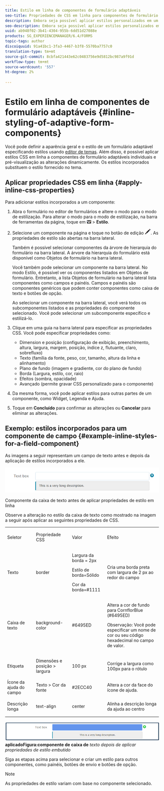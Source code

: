 ```yaml
---
title: Estilo em linha de componentes de formulário adaptáveis
seo-title: Propriedades de CSS em linha para componentes de formulário adaptáveis
description: Embora seja possível aplicar estilos personalizados em um formulário adaptável, também é possível aplicar propriedades CSS em linha em componentes individuais de um formulário adaptável.
seo-description: Embora seja possível aplicar estilos personalizados em um formulário adaptável, também é possível aplicar propriedades CSS em linha em componentes individuais de um formulário adaptável.
uuid: ab948f02-3b41-4304-955b-6dd51d27088e
products: SG_EXPERIENCEMANAGER/6.4/FORMS
topic-tags: author
discoiquuid: 91a41bc1-3fa3-4467-b3f8-5570ba7757c0
translation-type: tm+mt
source-git-commit: 8cbfa421443e62c0483756e9d5812bc987a9f91d
workflow-type: tm+mt
source-wordcount: '557'
ht-degree: 2%

---
```



# Estilo em linha de componentes de formulário adaptáveis {#inline-styling-of-adaptive-form-components}

Você pode definir a aparência geral e o estilo de um formulário adaptável especificando estilos usando [editor de temas](/help/forms/using/themes.md). Além disso, é possível aplicar estilos CSS em linha a componentes de formulário adaptáveis individuais e pré-visualização as alterações dinamicamente. Os estilos incorporados substituem o estilo fornecido no tema.

## Aplicar propriedades CSS em linha {#apply-inline-css-properties}

Para adicionar estilos incorporados a um componente:

1. Abra o formulário no editor de formulários e altere o modo para o modo de estilização. Para alterar o modo para o modo de estilização, na barra de ferramentas da página, toque em ![menu suspenso da tela](assets/canvas-drop-down.png) > **Estilo**.
1. Selecione um componente na página e toque no botão de edição ![edit-button](assets/edit-button.png). As propriedades de estilo são abertas na barra lateral.

   Também é possível selecionar componentes da árvore de hierarquia do formulário na barra lateral. A árvore da hierarquia do formulário está disponível como Objetos de formulário na barra lateral.

   Você também pode selecionar um componente na barra lateral. No modo Estilo, é possível ver os componentes listados em Objetos de formulário. Entretanto, a lista Objetos de formulário na barra lateral lista componentes como campos e painéis. Campos e painéis são componentes genéricos que podem conter componentes como caixa de texto e botões de opção.

   Ao selecionar um componente na barra lateral, você verá todos os subcomponentes listados e as propriedades do componente selecionado. Você pode selecionar um subcomponente específico e estilizá-lo.

1. Clique em uma guia na barra lateral para especificar as propriedades CSS. Você pode especificar propriedades como:

   * Dimension e posição (configuração de exibição, preenchimento, altura, largura, margem, posição, índice z, flutuante, claro, sobrefluxo)
   * Texto (família da fonte, peso, cor, tamanho, altura da linha e alinhamento)
   * Plano de fundo (imagem e gradiente, cor do plano de fundo)
   * Borda (Largura, estilo, cor, raio)
   * Efeitos (sombra, opacidade)
   * Avançado (permite gravar CSS personalizado para o componente)

1. Da mesma forma, você pode aplicar estilos para outras partes de um componente, como Widget, Legenda e Ajuda.
1. Toque em **Concluído** para confirmar as alterações ou **Cancelar** para eliminar as alterações.

## Exemplo: estilos incorporados para um componente de campo {#example-inline-styles-for-a-field-component}

As imagens a seguir representam um campo de texto antes e depois da aplicação de estilos incorporados a ele.

![Componente de caixa de texto antes da aplicação do estilo em linha](assets/no-style.png)

Componente da caixa de texto antes de aplicar propriedades de estilo em linha

Observe a alteração no estilo da caixa de texto como mostrado na imagem a seguir após aplicar as seguintes propriedades de CSS.

<table> 
 <tbody> 
  <tr> 
   <td><p>Seletor</p> </td> 
   <td><p>Propriedade CSS</p> </td> 
   <td><p>Valor</p> </td> 
   <td><p>Efeito</p> </td> 
  </tr> 
  <tr> 
   <td><p>Texto</p> </td> 
   <td><p>border</p> </td> 
   <td><p>Largura da borda = 2px</p> <p>Estilo de borda=Sólido</p> <p>Cor da borda=#1111</p> </td> 
   <td><p>Cria uma borda preta com largura de 2 px ao redor do campo</p> </td> 
  </tr> 
  <tr> 
   <td><p>Caixa de texto</p> </td> 
   <td><p>background-color</p> </td> 
   <td><p>#6495ED</p> </td> 
   <td><p>Altera a cor de fundo para CornflorBlue (#6495ED)</p> <p>Observação: Você pode especificar um nome de cor ou seu código hexadecimal no campo de valor.</p> </td> 
  </tr> 
  <tr> 
   <td><p>Etiqueta</p> </td> 
   <td><p>Dimensões e posição &gt; largura</p> </td> 
   <td><p>100 px</p> </td> 
   <td><p>Corrige a largura como 100px para o rótulo</p> </td> 
  </tr> 
  <tr> 
   <td>Ícone da ajuda do campo</td> 
   <td>Texto &gt; Cor da fonte</td> 
   <td>#2ECC40</td> 
   <td>Altera a cor da face do ícone de ajuda.</td> 
  </tr> 
  <tr> 
   <td><p>Descrição longa</p> </td> 
   <td><p>text-align</p> </td> 
   <td><p>center</p> </td> 
   <td><p>Alinha a descrição longa da ajuda ao centro</p> </td> 
  </tr> 
 </tbody> 
</table>

![Estilo de caixa de texto depois que o estilo incorporado é ](assets/applied-style.png)
**aplicadoFigura:componente de caixa de** *texto depois de aplicar propriedades de estilo embutido*

Siga as etapas acima para selecionar e criar um estilo para outros componentes, como painéis, botões de envio e botões de opção.

>[!NOTE]
>
>As propriedades de estilo variam com base no componente selecionado.

